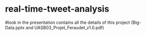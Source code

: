 # real-time-tweet-analysis
#look in the presentation contains all the details of this project (Big-Data.pptx and UASB03_Projet_Feraudet_v1.0.pdf)
